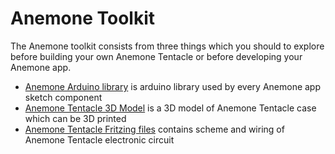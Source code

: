 # Anemone Toolkit

The Anemone toolkit consists from three things which you should to explore before building your own Anemone Tentacle or before developing your Anemone app.

* [Anemone Arduino library]() is arduino library used by every Anemone app sketch component
* [Anemone Tentacle 3D Model]() is a 3D model of Anemone Tentacle case which can be 3D printed
* [Anemone Tentacle Fritzing files]() contains scheme and wiring of Anemone Tentacle electronic circuit